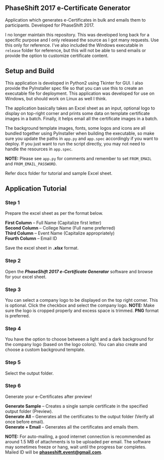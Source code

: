 ## PhaseShift 2017 e-Certificate Generator
Application which generates e-Certificates in bulk and emails them to participants. Developed for PhaseShift 2017.

I no longer maintain this repository. This was developed long back for a specific purpose and I only released the source as I got many requests. Use this only for reference. I've also included the Windows executable in `release` folder for reference, but this will not be able to send emails or provide the option to customize certificate content.

## Setup and Build

This application is developed in Python2 using Tkinter for GUI. I also provide the PyInstaller spec file so that you can use this to create an executable file for deployment. This application was developed for use on Windows, but should work on Linux as well I think.

The application basically takes an Excel sheet as an input, optional logo to display on top-right corner and prints some data on template certificate images in a batch. Finally, it helps email all the certificate images in a batch.

The background template images, fonts, some logos and icons are all bundled together using PyInstaller when building the executable, so make sure you update the paths in `app.py` and `app.spec` accordingly if you want to deploy. If you just want to run the script directly, you may not need to handle the resources in `app.spec`. 

**NOTE:** Please see `app.py` for comments and remember to set `FROM_EMAIL` and `FROM_EMAIL_PASSWORD`.

Refer docs folder for tutorial and sample Excel sheet.

## Application Tutorial
### Step 1

Prepare the excel sheet as per the format below.

**First Column** – Full Name (Capitalize first letter)  
**Second Column** – College Name (Full name preferred)  
**Third Column** – Event Name (Capitalize appropriately)  
**Fourth Column** – Email ID

Save the excel sheet in ***.xlsx*** format.

### Step 2
Open the ***PhaseShift 2017 e-Certificate Generator*** software and browse for your excel sheet.

### Step 3
You can select a company logo to be displayed on the top right corner. This is optional. Click the checkbox and select the company logo. **NOTE:** Make sure the logo is cropped properly and excess space is trimmed. **PNG** format is preferred.

### Step 4
You have the option to choose between a light and a dark background for the company logo (based on the logo colors). You can also create and choose a custom background template.

### Step 5
Select the output folder.

### Step 6
Generate your e-Certificates after preview!

**Generate Sample** – Creates a single sample certificate in the specified output folder (Preview).  
**Generate All** – Generates all the certificates to the output folder (Verify all once before email).  
**Generate + Email** – Generates all the certificates and emails them. 

**NOTE:**  For auto-mailing, a good internet connection is recommended as around 1.5 MB of attachments is to be uploaded per email. The software may sometimes freeze or hang, wait until the progress bar completes. Mailed ID will be **phaseshift.event@gmail.com**.
